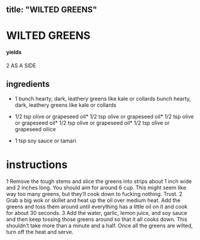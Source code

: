 

	
title: "WILTED GREENS"
---
# WILTED GREENS
#### yields
2 AS A SIDE
## ingredients
* 1 bunch hearty, dark, leathery greens like kale or collards bunch hearty, dark, leathery greens like kale or collards
* 1/2 tsp olive or grapeseed oil* 1/2 tsp olive or grapeseed oil* 1/2 tsp olive or grapeseed oil* 1/2 tsp olive or grapeseed oil* 1/2 tsp olive or grapeseed oilice

* 1 tsp soy sauce or tamari

# instructions
1 Remove the tough stems and slice the greens into strips about 1 inch wide and 2 inches
long. You should aim for around 6 cup. This might seem like way too many greens, but they’ll
cook down to fucking nothing. Trust.
2 Grab a big wok or skillet and heat up the oil over medium heat. Add the greens and toss
them around until everything has a little oil on it and cook for about 30 seconds.
3 Add the water, garlic, lemon juice, and soy sauce and then keep tossing those greens around
so that it all cooks down. This shouldn’t take more than a minute and a half. Once all the
greens are wilted, turn off the heat and serve.
	
